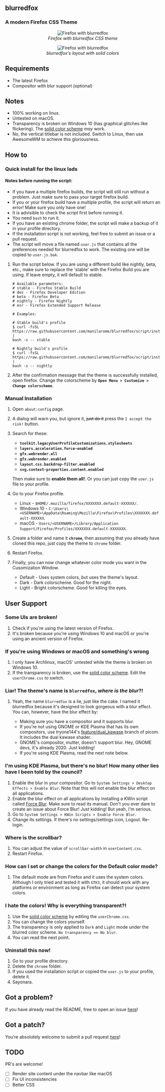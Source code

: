 ## blurredfox

### A modern Firefox CSS Theme

<p align="center"><img alt="Firefox with blurredfox" src="scrots/blurred.webp"/><br/><i>Firefox with blurredfox CSS theme</i></p>
<p align="center"><img alt="Firefox with blurredfox" src="scrots/solid.webp"/><br/><i>blurredfox's layout with solid colors</i></p>

## Requirements

+ The latest Firefox
+ Compositor with blur support (optional)

## Notes

+ 100% working on linux.
+ Untested on macOS.
+ Transparency is broken on Windows 10 (has graphical glitches like flickering). The [solid color scheme](https://github.com/manilarome/blurredfox/blob/master/colors/solid.css) *may* work.
+ No, the vertical titlebar is not included. Switch to Linux, then use AwesomeWM to achieve this gloriousness.

## How to

### Quick install for the linux lads

#### Notes before running the script:

+ If you have a multiple firefox builds, the script will still run without a problem. Just make sure to pass your target firefox build.
+ If you or your firefox build have a multiple profile, the script will return an error! Make sure you only have one!
+ It is advisible to check the script first before running it.
+ You need `bash` to run it.
+ If you have an existing chrome folder, the script will make a backup of it in your profile directory.
+ If the installation script is not working, feel free to submit an issue or a pull request.
+ The script will move a file named `user.js` that contains all the preferences needed for blurredfox to work. The existing one will be copied to `user.js.bak`.

1. Run the script below. If you are using a different build like nightly, beta, etc., make sure to replace the 'stable' with the Firefox Build you are using. If leave empty, it will default to stable.

	```
	# Available parameters:
	# stable - Firefox Stable Build
	# dev - Firefox Developer Edition
	# beta - Firefox Beta
	# nightly - Firefox Nightly
	# esr - Firefox Extended Support Release

	# Examples:

	# Stable build's profile
  	$ curl -fsSL https://raw.githubusercontent.com/manilarome/blurredfox/script/install.sh |
  	bash -s -- stable

  	# Nightly build's profile
  	$ curl -fsSL https://raw.githubusercontent.com/manilarome/blurredfox/script/install.sh |
  	bash -s -- nightly
  	```

2. After the confirmation message that the theme is successfully installed, open firefox. Change the colorscheme by **`Open Menu > Customize > Change colorscheme`**.

### Manual Installation

1. Open `about:config` page.
2. A dialog will warn you, but ignore it, ~~just do it~~ press the `I accept the risk!` button.
3. Search for these:

	+ **`toolkit.legacyUserProfileCustomizations.stylesheets`**
	+ **`layers.acceleration.force-enabled`**
	+ **`gfx.webrender.all`**
	+ **`gfx.webrender.enabled`**
	+ **`layout.css.backdrop-filter.enabled`**
	+ **`svg.context-properties.content.enabled`**

	Then make sure to **enable them all!**. Or you can just copy the `user.js` file to your profile.

4. Go to your Firefox profile.

	+ Linux - `$HOME/.mozilla/firefox/XXXXXXX.default-XXXXXX/`.
	+ Windows 10 - `C:\Users\<USERNAME>\AppData\Roaming\Mozilla\Firefox\Profiles\XXXXXXX.default-XXXXXX`.
	+ macOS - `Users/<USERNAME>/Library/Application Support/Firefox/Profiles/XXXXXXX.default-XXXXXXX`.

5. Create a folder and name it **`chrome`**, then assuming that you already have cloned this repo, just copy the theme to `chrome` folder.
6. Restart Firefox.
7. Finally, you can now change whatever color mode you want in the Cusomization Window.

	+ Default - Uses system colors, but uses the theme's layout.
	+ Dark - Dark colorscheme. Good for the night.
	+ Light - Bright colorscheme. Good for killing the eyes.

## User Support

### Some UIs are broken!

1. Check if you're using the latest version of Firefox.
2. It's broken because you're using Windows 10 and macOS or you're using an ancient version of Firefox.

### If you're using Windows or macOS and something's wrong

1. I only have Archlinux, macOS' untested while the theme is broken on Windows 10.
2. If the transparency is broken, use the [solid color scheme](https://github.com/manilarome/blurredfox/blob/master/colors/solid.css). Edit the `userChrome.css` to switch.

### Liar! The theme's name is `blurredfox`, ***where is the blur***?!

1. Yeah, the name `blurredfox` is a lie, just like the cake. I named it blurredfox because it's designed to look gorgeous with a blur effect. You can, however, have the blur effect by:

	+ Making sure you have a compositor and it supports blur.
	+ If you're not using GNOME or KDE Plasma that has its own compositors, use tryone144's [feature/dual_kawase](https://github.com/tryone144/picom/tree/feature/dual_kawase) branch of picom. It includes the dual kawase shader.
	+ GNOME's compositor, mutter, doesn't support blur. Hey, GNOME devs, it's already 2020. Just kidding!
	+ If you're using KDE Plasma, read the next note below.

### I'm using KDE Plasma, but there's no blur! How many other lies have I been told by the council?

1. Enable the blur in your compositor. Go to `System Settings > Desktop Effects > Enable Blur`. Note that this will not enable the blur effect on all applications.
2. Enable the blur effect on all applications by installing a KWin script called [Force Blur](https://store.kde.org/p/1294604/). Make sure to read its manual. Don't you ever dare to create an issue about Force Blur! Just kidding! But yeah, I'm serious.
3. Go to `System Settings > KWin Scripts > Enable Force Blur`.
4. Change its settings. If there's no settings/settings icon, Logout. Re-login.

### Where is the scrollbar?

1. You can adjust the value of `scrollbar-width` in `userContent.css`.
2. Restart Firefox.

### How can I set or change the colors for the Default color mode?

1. The default mode are from Firefox and it uses the system colors. Although I only tried and tested it with `GTK3`, it should work with any platforms or environment as long as Firefox can detect your system colors.


### I hate the colors! Why is everything transparent?!

1. Use the [solid color scheme](https://github.com/manilarome/blurredfox/blob/master/colors/solid.css) by editing the `userChrome.css`.
2. You can change the colors yourself.
3. The transparency is only applied to `Dark` and `Light` mode under the blurred color scheme. `No transparency == No blur`.
4. You can read the next point.

### Uninstall this now!

1. Go to your profile directory.
2. Delete the `chrome` folder.
3. If you used the installation script or copied the `user.js` to your profile, delete it.
4. Sayonara.

## Got a problem?

If you have already read the README, free to open an issue [here](https://github.com/manilarome/blurredfox/issues)!

## Got a patch?

You're absolutely welcome to submit a pull request [here](https://github.com/manilarome/blurredfox/pulls)!

## TODO

PR's are welcome!

- [ ] Render site content under the navbar like macOS
- [ ] Fix UI inconsistencies
- [ ] Better CSS
